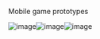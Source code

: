 Mobile game prototypes

![image](https://github.com/WillianSeidel/bugsandbugs/assets/126173353/e41fc93e-53d1-41e8-b79f-432d8c71253c)![image](https://github.com/WillianSeidel/bugsandbugs/assets/126173353/4f24c902-b68b-4d37-bb31-786ab05a9560)![image](https://github.com/WillianSeidel/bugsandbugs/assets/126173353/c00e1509-11e1-43a9-af89-b7c176867fb9)




